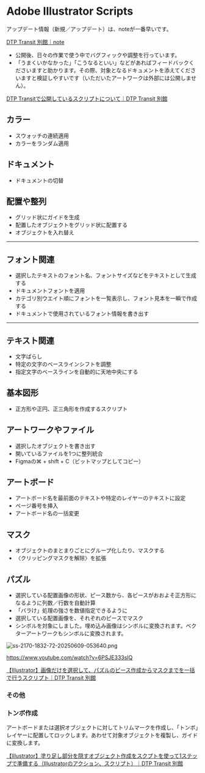 # Adobe Illustrator Scripts

アップデート情報（新規／アップデート）は、noteが一番早いです。

[DTP Transit 別館｜note](https://note.com/dtp_tranist)

- 公開後、日々の作業で使う中でバグフィックや調整を行っています。
- 「うまくいかなかった」「こうなるといい」などがあればフィードバックくださいますと助かります。その際、対象となるドキュメントを添えてくださいますと検証しやすいです（いただいたアートワークは外部には公開しません）。

[DTP Transitで公開しているスクリプトについて｜DTP Transit 別館](https://note.com/dtp_tranist/n/n60092f59a341)

## カラー

- スウォッチの連続適用
- カラーをランダム適用

## ドキュメント

- ドキュメントの切替


## 配置や整列

- グリッド状にガイドを生成
- 配置したオブジェクトをグリッド状に配置する
- オブジェクトを入れ替え

---

## フォント関連

- 選択したテキストのフォント名、フォントサイズなどをテキストとして生成する
- ドキュメントフォントを適用
- カテゴリ別ウエイト順にフォントを一覧表示し、フォント見本を一瞬で作成する
- ドキュメントで使用されているフォント情報を書き出す

---

## テキスト関連

- 文字ばらし
- 特定の文字のベースラインシフトを調整
- 指定文字のベースラインを自動的に天地中央にする


## 基本図形

- 正方形や正円、正三角形を作成するスクリプト

## アートワークやファイル

- 選択したオブジェクトを書き出す
- 開いているファイルを1つに整列統合
- Figmaの⌘ + shift + C（ビットマップとしてコピー）


## アートボード

- アートボード名を最前面のテキストや特定のレイヤーのテキストに設定
- ページ番号を挿入
- アートボード名の一括変更


## マスク

- オブジェクトのまとまりごとにグループ化したり、マスクする
- 〈クリッピングマスクを解除〉を拡張




## パズル

- 選択している配置画像の形状、ピース数から、各ピースがおおよそ正方形になるように列数／行数を自動計算
- 「バラけ」処理の強さを数値指定できるように
- 選択している配置画像を、それぞれのピースでマスク
- シンボルを対象にしました。埋め込み画像はシンボルに変換されます。ベクターアートワークもシンボルに変換されます。

![ss-2170-1832-72-20250609-053640.png](attachment:5a41b416-bf8e-40b3-80b9-65253408c7b4:ss-2170-1832-72-20250609-053640.png)

https://www.youtube.com/watch?v=6PSJE333slQ

[【Illustrator】画像だけを選択して、パズルのピース作成からマスクまでを一括で行うスクリプト｜DTP Transit 別館](https://note.com/dtp_tranist/n/n89f63325c0bc?magazine_key=mebd7eab21ea5)


### その他

### トンボ作成

アートボードまたは選択オブジェクトに対してトリムマークを作成し、「トンボ」レイヤーに配置してロックします。あわせて対象オブジェクトを複製し、ガイドに変換します。

[【Illustrator】塗り足し部分を隠すオブジェクト作成をスクプトを使って1ステップで準備する（Illustratorのアクション、スクリプト）｜DTP Transit 別館](https://note.com/dtp_tranist/n/n602696048b72)

